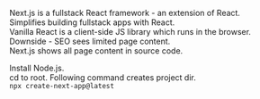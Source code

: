 Next.js is a fullstack React framework - an extension of React.  
Simplifies building fullstack apps with React.  
Vanilla React is a client-side JS library which runs in the browser.  
Downside - SEO sees limited page content.  
Next.js shows all page content in source code.

Install Node.js.  
cd to root. Following command creates project dir.  
`npx create-next-app@latest`
